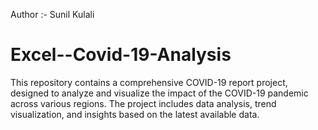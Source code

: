 Author :- Sunil Kulali
<br>

# Excel--Covid-19-Analysis
This repository contains a comprehensive COVID-19 report project, designed to analyze and visualize the impact of the COVID-19 pandemic across various regions. The project includes data analysis, trend visualization, and insights based on the latest available data.
